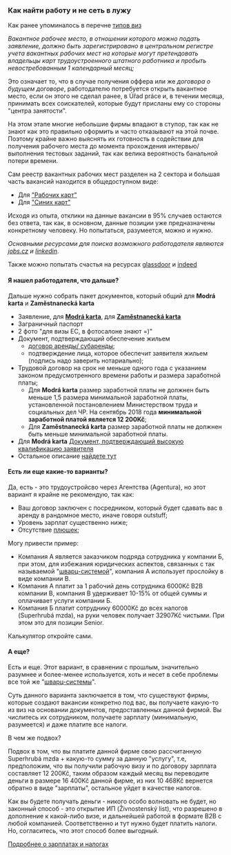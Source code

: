 ### Как найти работу и не сеть в лужу

Как ранее упоминалось в перечне [типов виз](./visa.md)

_Вакантное рабочее место, в отношении которого можно подать заявление, должно быть зарегистрировано в центральном регистре учета вакантных рабочих мест на которые могут претендовать владельцы карт трудоустроенного штатного работника и пробыть невостребованным 1 календарный месяц;_

Это означает то, что в случае получения оффера или же _договора о будущем договоре_, работодателю потребуется открыть вакантное место, если он этого не сделал ранее, в Úřad práce и, в течении месяца, принимать всех соискателей, которые будут присланы ему со стороны "центра занятости".

На этом этапе многие небольшие фирмы впадают в ступор, так как не знают как это правильно оформить и часто отказывают на этой почве.
Поэтому крайне важно выяснять их готовность в содействии для получения рабочего места до момента прохождения интервью/выполнения тестовых заданий, так как велика вероятность банальной потери времени.

Сам реестр вакантных рабочих мест разделен на 2 сектора и большая часть вакансий находится в общедоступном виде:

- Для ["Рабочих карт"](https://portal.mpsv.cz/sz/zahr_zam/zamka/vm)
- Для ["Синих карт"](https://portal.mpsv.cz/sz/zahr_zam/modka/vm)

Исходя из опыта, отклики на данные вакансии в 95% случаев остаются без ответа, так как, в основном, данные позиции уже предназначены конкретному человеку. Но попытаться, разумеется, можно и нужно.

_Основными ресурсами для поиска возможного работодателя являются [jobs.cz](https://www.jobs.cz/) и [linkedin](https://www.linkedin.com/)_.

Также можно попытать счастья на ресурсах [glassdoor](https://www.glassdoor.com/index.htm) и [indeed](https://cz.indeed.com/?r=us)

#### Я нашел работодателя, что дальше?

Дальше нужно собрать пакет документов, который общий для **Modrá karta** и **Zaměstnanecká karta**

- Заявление, для [**Modrá karta**](http://www.mvcr.cz/mvcren/ViewFile.aspx?docid=21849876), для [**Zaměstnanecká karta**](http://www.mvcr.cz/mvcren/file/zadost-o-zamestnaneckou-kartu-request-for-employee-card.aspx)
- Заграничный паспорт
- 2 фото "для визы ЕС, в фотосалоне знают =)"
- Документ, подтверждающий обеспечение жильем
  - [договор аренды/ субаренды](./rent.md);
  - подтверждение лица, которое обеспечит заявителя жильем (подпись надо заверить нотариально);
- Трудовой договор на срок не меньше одного года с указанием законом предусмотренного времени работы и размера заработной платы;
  - Для **Modrá karta** размер заработной платы не должнен быть меньше 1,5 размера минимальной заработной платы, установленной постановлением Министерством труда и социальных дел ЧР. На сентябрь 2018 года **минимальной заработной платой является 12 200Kč**;
  - Для **Zaměstnanecká karta** размер заработной платы не должнен быть меньше минимальной заработной платы.
- Для **Modrá karta** [Документ, подтверждающий высокую квалификацию заявителя](./diploma.md)
- Остальное описание [найдете тут](https://www.mzv.cz/moscow/ru/vizy_i_konsulskaja/vizovaja/dolgosrochnoje_prozhivanie/x2011_11_21.html)

#### Есть ли еще какие-то варианты?

Да, есть - это трудоустройсво через Агентства (Agentura), но этот вариант я крайне не рекомендую, так как:

- Ваш договор заключен с посредником, который будет сдавать вас в аренду в рандомное место, иначе говоря outstuff;
- Уровень зарплат существенно ниже;
- Отсутствие [плюшек](./benefits.md);

Могу привести пример:

- Компания А является заказчиком подряда сотрудника у компании Б, при этом, для избежания юридических аспектов, связанных с так называемой "[шварц-системой](https://czholding.ru/services/yuridicheskie-uslugi-advokat-v-prage/shvarc-system/)", компания А использует прослойку в виде компании В.
- Компания А платит за 1 рабочий день сотрудника 6000Kč B2B компании В, компания В удерживает 10-15% от общей суммы и оплачивает услуги компании Б.
- Компания Б платит сотруднику 60000Kč до всех налогов (Superhrubá mzda), на руки человек получает 32907Kč чистыми. При этом это для позиции Senior.

Калькулятор откройте сами.

#### А еще?

Есть и еще. Этот вариант, в сравнении с прошлым, значительно разумнее и более-менее используется, хоть и несет в себе проблемы все той же "[шварц-системы](https://czholding.ru/services/yuridicheskie-uslugi-advokat-v-prage/shvarc-system/)".

Суть данного варианта заключается в том, что существуют фирмы, которые создают вакансии конкретно под вас, вы получаете какую-то из виз на основании документов, предоставленных данной фирмой. Вы числитесь их сотрудником, получаете зарплату (минимальную, разумеется) и даже платите все налоги.

В чем же подвох?

Подвох в том, что вы платите данной фирме свою рассчитанную Superhrubá mzda + какую-то сумму за данную "услугу", т.е, предположим, что вы получили рабочую визу и по договору зарплата составляет 12 200Kč, таким образом каждый месяц вы переводите деньги в размере 16 400Kč данной фирме, из них 10 468Kč вернется обратно в виде "зарплаты", остальное уйдет в качестве налогов.

Как вы будете получать деньги - никого особо волновать не будет, но законный способ - это открытие ИП (Živnostenský list), что разрешено в дополнение к какой-либо визе, и дальнейшей работой в формате B2B с любой компанией. Соответственно и тут нужно будет платить налоги. Но, согласитесь, что этот способ более выгодный.

[Подробнее о зарплатах и налогах](./salary.md)
